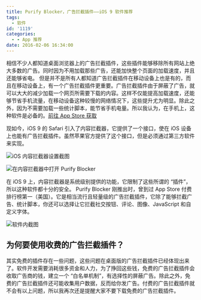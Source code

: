 ```yaml
---
title: Purify Blocker，广告拦截插件——iOS 9 软件推荐
tags:
  - 软件
id: '1119'
categories:
  - - App 推荐
date: 2016-02-06 16:34:00
---
```


相信不少人都知道桌面浏览器上的广告拦截插件，这些插件能够移除所有网站上绝大多数的广告。同时因为不用加载那些广告，还能加快整个页面的加载速度，并且还能够省电。 但是并不是所有人都知道广告拦截插件在移动设备上也是有的，而且在移动设备上，有一个广告拦截插件更重要。广告拦截插件由于屏蔽了广告，就可以大大的减少加载一个网页所需要下载的内容。这样不仅能提高加载速度，还能够节省手机流量，在移动设备这种较慢的网络情况下，这些提升尤为明显。除此之外，因为不需要加载一些统计脚本，能节省手机电量。所以我认为，在手机上，这种软件是必备的。[前往 App Store 获取](https://apps.apple.com/cn/app/purify-block-ads-tracking/id1030156203?at=10lJIS)

现如今，iOS 9 的 Safari 引入了内容拦截器，它提供了一个接口，使在 iOS 设备上也能有广告拦截插件。虽然苹果官方提供了这个接口，但是必须通过第三方软件来实现。

<!-- more -->

![iOS 内容拦截器设置截图](https://imagedelivery.net/6T-behmofKYLsxlrK0l_MQ/1cc005cb-7c2d-4102-d602-442279d92e00/large)

![在内容拦截器中打开 Purify Blocker](https://imagedelivery.net/6T-behmofKYLsxlrK0l_MQ/006c411b-04ee-45b7-1e5a-5bd09052b900/large)

在 iOS 9 上，内容拦截器是系统级别提供的功能，它限制了这些所谓的 “插件”，所以这种软件都十分的安全。 Purify Blocker 刚推出时，曾到过 App Store 付费排行榜第一（美国）。它是相当流行且轻量级的广告拦截插件，它除了能够拦截广告、统计脚本，你还可以选择让它拦截社交按钮、评论、图像、JavaScript 和自定义字体。

![软件内截图](https://imagedelivery.net/6T-behmofKYLsxlrK0l_MQ/2b7cee01-3caf-41f0-75df-e82a2b536800/large)

## 为何要使用收费的广告拦截插件？

其实免费的插件存在一些问题，这些问题在桌面版的广告拦截插件已经体现出来了。软件开发需要消耗很多资金和人力，为了挣回这些钱，免费的广告拦截插件会收取广告商的钱，建立一个 “白名单机制”，有选择性的屏蔽广告。除此之外，免费的广告拦截插件还可能收集用户数据，反而给你发广告。付费的广告拦截插件就不会有以上问题，所以我再次还是提醒大家不要下载免费的广告拦截插件。
